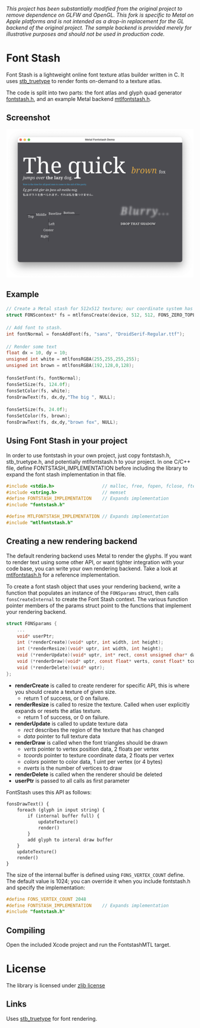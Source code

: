 *This project has been substantially modified from the original project
to remove dependence on GLFW and OpenGL. This fork is specific to Metal
on Apple platforms and is not intended as a drop-in replacement for the
GL backend of the original project. The sample backend is provided merely
for illustrative purposes and should not be used in production code.*

Font Stash
==========

Font Stash is a lightweight online font texture atlas builder written in C. It uses [stb_truetype](http://nothings.org) to render fonts on-demand to a texture atlas.

The code is split into two parts: the font atlas and glyph quad generator [fontstash.h](/src/fontstash.h), and an example Metal backend [mtlfontstash.h](/src/mtlfontstash.h).

## Screenshot

![screenshot of some text rendered with the sample program](/screenshots/screen-01.png?raw=true)

## Example
``` C
// Create a Metal stash for 512x512 texture; our coordinate system has a top-left origin.
struct FONScontext* fs = mtlfonsCreate(device, 512, 512, FONS_ZERO_TOPLEFT);

// Add font to stash.
int fontNormal = fonsAddFont(fs, "sans", "DroidSerif-Regular.ttf");

// Render some text
float dx = 10, dy = 10;
unsigned int white = mtlfonsRGBA(255,255,255,255);
unsigned int brown = mtlfonsRGBA(192,128,0,128);

fonsSetFont(fs, fontNormal);
fonsSetSize(fs, 124.0f);
fonsSetColor(fs, white);
fonsDrawText(fs, dx,dy,"The big ", NULL);

fonsSetSize(fs, 24.0f);
fonsSetColor(fs, brown);
fonsDrawText(fs, dx,dy,"brown fox", NULL);
```

## Using Font Stash in your project

In order to use fontstash in your own project, just copy fontstash.h, stb_truetype.h, and potentially mtlfontstash.h to your project.
In one C/C++ file, define FONTSTASH_IMPLEMENTATION before including the library to expand the font stash implementation in that file.

``` C
#include <stdio.h>					// malloc, free, fopen, fclose, ftell, fseek, fread
#include <string.h>					// memset
#define FONTSTASH_IMPLEMENTATION	// Expands implementation
#include "fontstash.h"
```

``` C
#define MTLFONTSTASH_IMPLEMENTATION	// Expands implementation
#include "mtlfontstash.h"
```

## Creating a new rendering backend

The default rendering backend uses Metal to render the glyphs. If you want to render text using some other API, or want tighter integration with your code base, you can write your own rendering backend. Take a look at [mtlfontstash.h](/src/mtlfontstash.h) for a reference implementation.

To create a font stash object that uses your rendering backend, write a function that populates an instance of the `FONSparams` struct, then calls `fonsCreateInternal` to create the Font Stash context. The various function pointer members of the params struct point to the functions that implement your rendering backend.

```C
struct FONSparams {
	...
	void* userPtr;
	int (*renderCreate)(void* uptr, int width, int height);
	int (*renderResize)(void* uptr, int width, int height);
	void (*renderUpdate)(void* uptr, int* rect, const unsigned char* data);
	void (*renderDraw)(void* uptr, const float* verts, const float* tcoords, const unsigned int* colors, int nverts);
	void (*renderDelete)(void* uptr);
};
```

- **renderCreate** is called to create renderer for specific API, this is where you should create a texture of given size.
	- return 1 of success, or 0 on failure.
- **renderResize** is called to resize the texture. Called when user explicitly expands or resets the atlas texture.
	- return 1 of success, or 0 on failure.
- **renderUpdate** is called to update texture data
	- _rect_ describes the region of the texture that has changed
	- _data_ pointer to full texture data
- **renderDraw** is called when the font triangles should be drawn
	- _verts_ pointer to vertex position data, 2 floats per vertex
	- _tcoords_ pointer to texture coordinate data, 2 floats per vertex
	- _colors_ pointer to color data, 1 uint per vertex (or 4 bytes)
	- _nverts_ is the number of vertices to draw
- **renderDelete** is called when the renderer should be deleted
- **userPtr** is passed to all calls as first parameter

FontStash uses this API as follows:

```
fonsDrawText() {
	foreach (glyph in input string) {
		if (internal buffer full) {
			updateTexture()
			render()
		}
		add glyph to interal draw buffer
	}
	updateTexture()
	render()
}
```

The size of the internal buffer is defined using `FONS_VERTEX_COUNT` define. The default value is 1024; you can override it when you include fontstash.h and specify the implementation:

``` C
#define FONS_VERTEX_COUNT 2048
#define FONTSTASH_IMPLEMENTATION	// Expands implementation
#include "fontstash.h"
```

## Compiling

Open the included Xcode project and run the FontstashMTL target.

# License
The library is licensed under [zlib license](LICENSE.txt)

## Links
Uses [stb_truetype](http://nothings.org) for font rendering.
